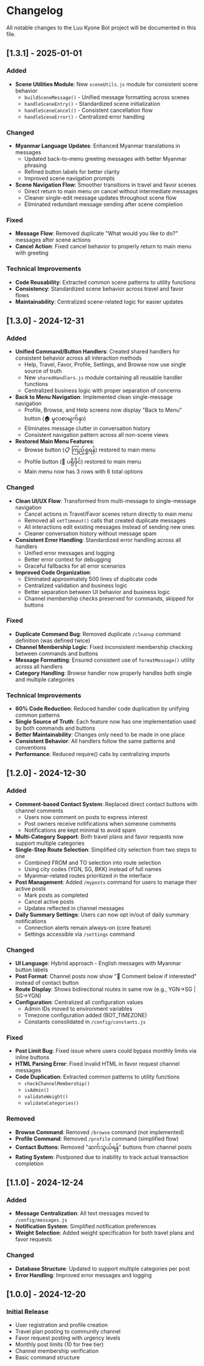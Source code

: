 # Changelog

All notable changes to the Luu Kyone Bot project will be documented in this file.

## [1.3.1] - 2025-01-01

### Added
- **Scene Utilities Module**: New `sceneUtils.js` module for consistent scene behavior
  - `buildSceneMessage()` - Unified message formatting across scenes
  - `handleSceneEntry()` - Standardized scene initialization
  - `handleSceneCancel()` - Consistent cancellation flow
  - `handleSceneError()` - Centralized error handling

### Changed
- **Myanmar Language Updates**: Enhanced Myanmar translations in messages
  - Updated back-to-menu greeting messages with better Myanmar phrasing
  - Refined button labels for better clarity
  - Improved scene navigation prompts
- **Scene Navigation Flow**: Smoother transitions in travel and favor scenes
  - Direct return to main menu on cancel without intermediate messages
  - Cleaner single-edit message updates throughout scene flow
  - Eliminated redundant message sending after scene completion

### Fixed
- **Message Flow**: Removed duplicate "What would you like to do?" messages after scene actions
- **Cancel Action**: Fixed cancel behavior to properly return to main menu with greeting

### Technical Improvements
- **Code Reusability**: Extracted common scene patterns to utility functions
- **Consistency**: Standardized scene behavior across travel and favor flows
- **Maintainability**: Centralized scene-related logic for easier updates

## [1.3.0] - 2024-12-31

### Added
- **Unified Command/Button Handlers**: Created shared handlers for consistent behavior across all interaction methods
  - Help, Travel, Favor, Profile, Settings, and Browse now use single source of truth
  - New `sharedHandlers.js` module containing all reusable handler functions
  - Centralized business logic with proper separation of concerns
- **Back to Menu Navigation**: Implemented clean single-message navigation
  - Profile, Browse, and Help screens now display "Back to Menu" button (🏠 မူလစာမျက်နှာ)
  - Eliminates message clutter in conversation history
  - Consistent navigation pattern across all non-scene views
- **Restored Main Menu Features**: 
  - Browse button (📋 ကြည့်ရှုရန်) restored to main menu
  - Profile button (👤 ပရိုဖိုင်) restored to main menu
  - Main menu now has 3 rows with 6 total options

### Changed
- **Clean UI/UX Flow**: Transformed from multi-message to single-message navigation
  - Cancel actions in Travel/Favor scenes return directly to main menu
  - Removed all `setTimeout()` calls that created duplicate messages
  - All interactions edit existing messages instead of sending new ones
  - Cleaner conversation history without message spam
- **Consistent Error Handling**: Standardized error handling across all handlers
  - Unified error messages and logging
  - Better error context for debugging
  - Graceful fallbacks for all error scenarios
- **Improved Code Organization**: 
  - Eliminated approximately 500 lines of duplicate code
  - Centralized validation and business logic
  - Better separation between UI behavior and business logic
  - Channel membership checks preserved for commands, skipped for buttons

### Fixed
- **Duplicate Command Bug**: Removed duplicate `/cleanup` command definition (was defined twice)
- **Channel Membership Logic**: Fixed inconsistent membership checking between commands and buttons
- **Message Formatting**: Ensured consistent use of `formatMessage()` utility across all handlers
- **Category Handling**: Browse handler now properly handles both single and multiple categories

### Technical Improvements
- **60% Code Reduction**: Reduced handler code duplication by unifying common patterns
- **Single Source of Truth**: Each feature now has one implementation used by both commands and buttons
- **Better Maintainability**: Changes only need to be made in one place
- **Consistent Behavior**: All handlers follow the same patterns and conventions
- **Performance**: Reduced require() calls by centralizing imports

## [1.2.0] - 2024-12-30

### Added
- **Comment-based Contact System**: Replaced direct contact buttons with channel comments
  - Users now comment on posts to express interest
  - Post owners receive notifications when someone comments
  - Notifications are kept minimal to avoid spam
- **Multi-Category Support**: Both travel plans and favor requests now support multiple categories
- **Single-Step Route Selection**: Simplified city selection from two steps to one
  - Combined FROM and TO selection into route selection
  - Using city codes (YGN, SG, BKK) instead of full names
  - Myanmar-related routes prioritized in the interface
- **Post Management**: Added `/myposts` command for users to manage their active posts
  - Mark posts as completed
  - Cancel active posts
  - Updates reflected in channel messages
- **Daily Summary Settings**: Users can now opt in/out of daily summary notifications
  - Connection alerts remain always-on (core feature)
  - Settings accessible via `/settings` command

### Changed
- **UI Language**: Hybrid approach - English messages with Myanmar button labels
- **Post Format**: Channel posts now show "💬 Comment below if interested" instead of contact button
- **Route Display**: Shows bidirectional routes in same row (e.g., YGN→SG | SG→YGN)
- **Configuration**: Centralized all configuration values
  - Admin IDs moved to environment variables
  - Timezone configuration added (BOT_TIMEZONE)
  - Constants consolidated in `/config/constants.js`

### Fixed
- **Post Limit Bug**: Fixed issue where users could bypass monthly limits via inline buttons
- **HTML Parsing Error**: Fixed invalid HTML in favor request channel messages
- **Code Duplication**: Extracted common patterns to utility functions
  - `checkChannelMembership()`
  - `isAdmin()`
  - `validateWeight()`
  - `validateCategories()`

### Removed
- **Browse Command**: Removed `/browse` command (not implemented)
- **Profile Command**: Removed `/profile` command (simplified flow)
- **Contact Buttons**: Removed "ဆက်သွယ်ရန်" buttons from channel posts
- **Rating System**: Postponed due to inability to track actual transaction completion

## [1.1.0] - 2024-12-24

### Added
- **Message Centralization**: All text messages moved to `/config/messages.js`
- **Notification System**: Simplified notification preferences
- **Weight Selection**: Added weight specification for both travel plans and favor requests

### Changed
- **Database Structure**: Updated to support multiple categories per post
- **Error Handling**: Improved error messages and logging

## [1.0.0] - 2024-12-20

### Initial Release
- User registration and profile creation
- Travel plan posting to community channel
- Favor request posting with urgency levels
- Monthly post limits (10 for free tier)
- Channel membership verification
- Basic command structure